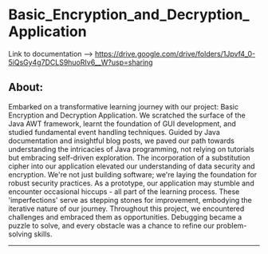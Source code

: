 # Basic_Encryption_and_Decryption_Application

Link to documentation --> https://drive.google.com/drive/folders/1Jpvf4_0-5iQsGy4g7DCLS9huoRIv6__W?usp=sharing

About:
-----------------------------------------------------------------------------------------------------------------
Embarked on a transformative learning journey with our project: Basic Encryption and Decryption Application. We scratched the surface of the Java AWT framework, learnt the foundation of GUI development, and studied fundamental event handling techniques.
Guided by Java documentation and insightful blog posts, we paved our path towards understanding the intricacies of Java programming, not relying on tutorials but embracing self-driven exploration.
The incorporation of a substitution cipher into our application elevated our understanding of data security and encryption. We're not just building software; we're laying the foundation for robust security practices.
As a prototype, our application may stumble and encounter occasional hiccups - all part of the learning process. These 'imperfections' serve as stepping stones for improvement, embodying the iterative nature of our journey.
Throughout this project, we encountered challenges and embraced them as opportunities. Debugging became a puzzle to solve, and every obstacle was a chance to refine our problem-solving skills.

------
